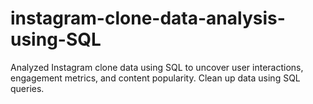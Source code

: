 # instagram-clone-data-analysis-using-SQL
Analyzed Instagram clone data using SQL to uncover user interactions, engagement metrics, and content popularity. Clean up data using SQL queries.
